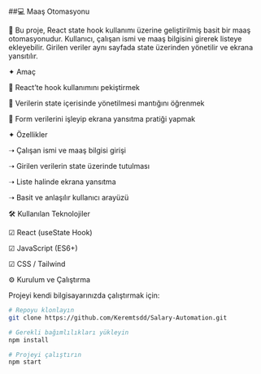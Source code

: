##💻 Maaş Otomasyonu

🔹 Bu proje, React state hook kullanımı üzerine geliştirilmiş basit bir maaş otomasyonudur.
Kullanıcı, çalışan ismi ve maaş bilgisini girerek listeye ekleyebilir. Girilen veriler aynı sayfada state üzerinden yönetilir ve ekrana yansıtılır.

✦ Amaç

🔹 React’te hook kullanımını pekiştirmek

🔹 Verilerin state içerisinde yönetilmesi mantığını öğrenmek

🔹 Form verilerini işleyip ekrana yansıtma pratiği yapmak

✦ Özellikler

➝ Çalışan ismi ve maaş bilgisi girişi

➝ Girilen verilerin state üzerinde tutulması

➝ Liste halinde ekrana yansıtma

➝ Basit ve anlaşılır kullanıcı arayüzü

🛠 Kullanılan Teknolojiler

☑ React (useState Hook)

☑ JavaScript (ES6+)

☑ CSS / Tailwind 

⚙️ Kurulum ve Çalıştırma

Projeyi kendi bilgisayarınızda çalıştırmak için:

```bash
# Repoyu klonlayın
git clone https://github.com/Keremtsdd/Salary-Automation.git
```
```bash
# Gerekli bağımlılıkları yükleyin
npm install
```
```bash
# Projeyi çalıştırın
npm start
```
